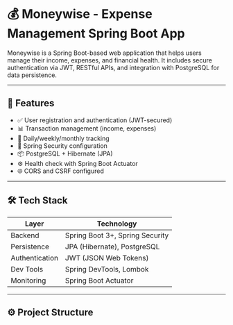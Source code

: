 
# 💰 Moneywise - Expense Management Spring Boot App

Moneywise is a Spring Boot-based web application that helps users manage their income, expenses, and financial health. It includes secure authentication via JWT, RESTful APIs, and integration with PostgreSQL for data persistence.

---

## 🚀 Features

- ✅ User registration and authentication (JWT-secured)
- 📊 Transaction management (income, expenses)
- 📅 Daily/weekly/monthly tracking
- 🔐 Spring Security configuration
- 📦 PostgreSQL + Hibernate (JPA)
- ⚙️ Health check with Spring Boot Actuator
- 🌐 CORS and CSRF configured

----

## 🛠️ Tech Stack

| Layer         | Technology             |
|---------------|-------------------------|
| Backend       | Spring Boot 3+, Spring Security |
| Persistence   | JPA (Hibernate), PostgreSQL |
| Authentication| JWT (JSON Web Tokens)   |
| Dev Tools     | Spring DevTools, Lombok |
| Monitoring    | Spring Boot Actuator    |

----

## ⚙️ Project Structure 

